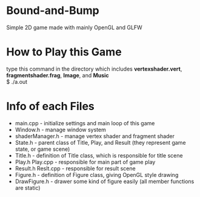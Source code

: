 # Bound-and-Bump
Simple 2D game made with mainly OpenGL and GLFW

# How to Play this Game
  type this command in the directory which includes **vertexshader.vert**, **fragmentshader.frag**, **Image**, and **Music**  
  $ ./a.out  

# Info of each Files
* main.cpp - initialize settings and main loop of this game  
* Window.h - manage window system
* shaderManager.h - manage vertex shader and fragment shader
* State.h - parent class of Title, Play, and Result (they represent game state, or game scene)  
* Title.h - definition of Title class, which is responsible for title scene  
* Play.h Play.cpp - responsible for main part of game play  
* Result.h Reslt.cpp - responsible for result scene  
* Figure.h - definition of Figure class, giving OpenGL style drawing  
* DrawFigure.h - drawer some kind of figure easily (all member functions are static)  
